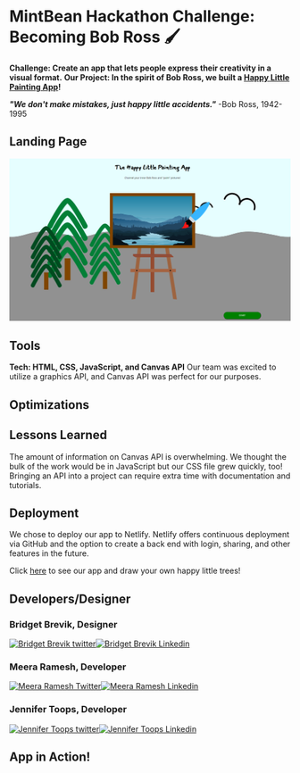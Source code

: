 # MintBean Hackathon Challenge: Becoming Bob Ross :paintbrush:
**Challenge: Create an app that lets people express their creativity in a visual format.**
**Our Project: In the spirit of Bob Ross, we built a [Happy Little Painting App](https://happy-little-painting-app.netlify.app)!**

***"We don't make mistakes, just happy little accidents."*** -Bob Ross, 1942-1995
## Landing Page
![Landing page](landingPage.png)
## Tools
**Tech: HTML, CSS, JavaScript, and Canvas API**
Our team was excited to utilize a graphics API, and Canvas API was perfect for our purposes.
## Optimizations

## Lessons Learned
The amount of information on Canvas API is overwhelming. We thought the bulk of the work would be in JavaScript but our CSS file grew quickly, too! Bringing an API into a project can require extra time with documentation and tutorials. 
## Deployment
We chose to deploy our app to Netlify. Netlify offers continuous deployment via GitHub and the option to create a back end with login, sharing, and other features in the future. 

Click [here](https://happy-little-painting-app.netlify.app) to see our app and draw your own happy little trees!
## Developers/Designer
### Bridget Brevik, Designer
 <a href="https://twitter.com/theDevBee" target="blank"><img src="https://img.shields.io/twitter/follow/theDevBee?logo=twitter&style=for-the-badge" alt="Bridget Brevik twitter" /></a><a href="https://linkedin.com/in/bridgetb/" target="blank"><img src="https://cdn.jsdelivr.net/npm/simple-icons@3.0.1/icons/linkedin.svg" background-color="blue" alt="Bridget Brevik Linkedin" height="30" width="40" /></a>
### Meera Ramesh, Developer
 <a href="https://twitter.com/Meerarams" target="blank"><img src="https://img.shields.io/twitter/follow/Meerarams?logo=twitter&style=for-the-badge" alt="Meera Ramesh Twitter" /></a><a href="https://www.linkedin.com/in/meeraramesh/" target="blank"><img src="https://cdn.jsdelivr.net/npm/simple-icons@3.0.1/icons/linkedin.svg" background-color="blue" alt="Meera Ramesh Linkedin" height="30" width="40" /></a>

### Jennifer Toops, Developer

 <a href="https://twitter.com/jennifertoops" target="blank"><img src="https://img.shields.io/twitter/follow/jennifertoops?logo=twitter&style=for-the-badge" alt="Jennifer Toops twitter"/></a><a href="https://linkedin.com/in/jennifertoops" target="blank"><img src="https://cdn.jsdelivr.net/npm/simple-icons@3.0.1/icons/linkedin.svg" background-color="blue" alt="Jennifer Toops Linkedin" height="30" width="40" /></a>


## App in Action!


